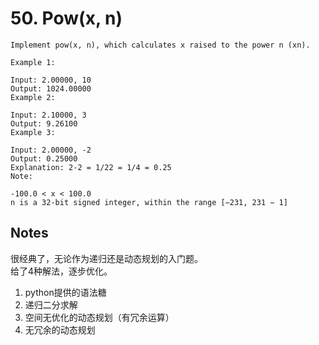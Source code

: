 # 50. Pow(x, n)
```
Implement pow(x, n), which calculates x raised to the power n (xn).

Example 1:

Input: 2.00000, 10
Output: 1024.00000
Example 2:

Input: 2.10000, 3
Output: 9.26100
Example 3:

Input: 2.00000, -2
Output: 0.25000
Explanation: 2-2 = 1/22 = 1/4 = 0.25
Note:

-100.0 < x < 100.0
n is a 32-bit signed integer, within the range [−231, 231 − 1]
```

## Notes
很经典了，无论作为递归还是动态规划的入门题。  
给了4种解法，逐步优化。
1. python提供的语法糖
2. 递归二分求解
3. 空间无优化的动态规划（有冗余运算）
4. 无冗余的动态规划